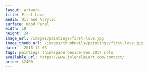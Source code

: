 ```yaml
---
layout: artwork
title: First Love
media: Oil and Acrylic
surface: Wood Panel
width: 18
height: 24
image_url: /images/paintings/first-love.jpg
image_thumb_url: /images/thumbnails/paintings/first-love.jpg
date:   2016-12-03
tags: paintings thinkspace beside-you 2017 solo
available_url: https://www.jolenelaiart.com/contact/
price: $2400
---
```

